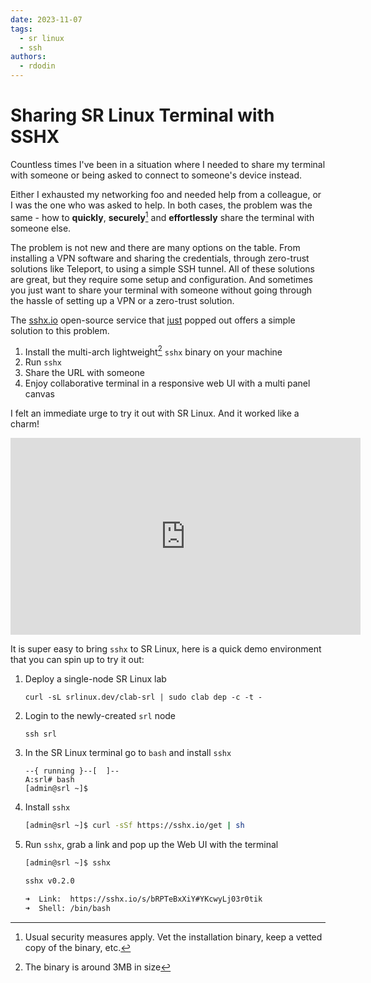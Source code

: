 ```yaml
---
date: 2023-11-07
tags:
  - sr linux
  - ssh
authors:
  - rdodin
---
```


# Sharing SR Linux Terminal with SSHX

Countless times I've been in a situation where I needed to share my terminal with someone or being asked to connect to someone's device instead.

Either I exhausted my networking foo and needed help from a colleague, or I was the one who was asked to help. In both cases, the problem was the same - how to **quickly**, **securely**[^1] and **effortlessly** share the terminal with someone else.

The problem is not new and there are many options on the table. From installing a VPN software and sharing the credentials, through zero-trust solutions like Teleport, to using a simple SSH tunnel. All of these solutions are great, but they require some setup and configuration. And sometimes you just want to share your terminal with someone without going through the hassle of setting up a VPN or a zero-trust solution.

The [sshx.io](https://sshx.io) open-source service that [just](https://twitter.com/ekzhang1/status/1721288674204131523) popped out offers a simple solution to this problem.

1. Install the multi-arch lightweight[^2] `sshx` binary on your machine
2. Run `sshx`
3. Share the URL with someone
4. Enjoy collaborative terminal in a responsive web UI with a multi panel canvas

I felt an immediate urge to try it out with SR Linux. And it worked like a charm!

<div class="iframe-container">
<iframe width="560" height="315" src="https://www.youtube.com/embed/-BByXtL6dNo?si=vkvZUUPsxg7GdF6R" title="Sharing SR Linux Terminal with SSHX" frameborder="0" allow="accelerometer; autoplay; clipboard-write; encrypted-media; gyroscope; picture-in-picture; web-share" allowfullscreen></iframe>
</div>

<!-- more -->

It is super easy to bring `sshx` to SR Linux, here is a quick demo environment that you can spin up to try it out:

1. Deploy a single-node SR Linux lab

    ```
    curl -sL srlinux.dev/clab-srl | sudo clab dep -c -t -
    ```

2. Login to the newly-created `srl` node

    ```
    ssh srl
    ```

3. In the SR Linux terminal go to `bash` and install `sshx`

    ```srl
    --{ running }--[  ]--
    A:srl# bash
    [admin@srl ~]$
    ```

4. Install `sshx`

    ```bash
    [admin@srl ~]$ curl -sSf https://sshx.io/get | sh
    ```

5. Run `sshx`, grab a link and pop up the Web UI with the terminal

    ```bash
    [admin@srl ~]$ sshx

    sshx v0.2.0

    ➜  Link:  https://sshx.io/s/bRPTeBxXiY#YKcwyLj03r0tik
    ➜  Shell: /bin/bash
    ```

[^1]: Usual security measures apply. Vet the installation binary, keep a vetted copy of the binary, etc.
[^2]: The binary is around 3MB in size
